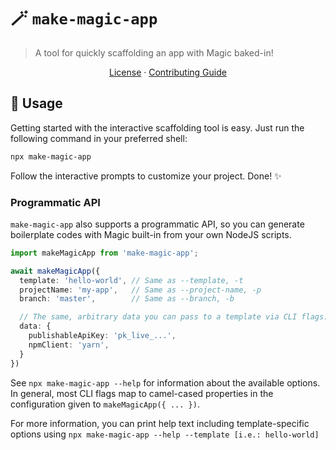 # 🪄 `make-magic-app`

> A tool for quickly scaffolding an app with Magic baked-in!

<p align="center">
  <a href="https://github.com/magiclabs/make-magic-app/blob/master/LICENSE">License</a> ·
  <a href="https://github.com/magiclabs/make-magic-app/blob/master/CONTRIBUTING.md">Contributing Guide</a>
</p>

## 🚀 Usage

Getting started with the interactive scaffolding tool is easy. Just run the following command in your preferred shell:

```zsh
npx make-magic-app
```

Follow the interactive prompts to customize your project. Done! ✨

### Programmatic API

`make-magic-app` also supports a programmatic API, so you can generate boilerplate codes with Magic built-in from your own NodeJS scripts.

```ts
import makeMagicApp from 'make-magic-app';

await makeMagicApp({
  template: 'hello-world', // Same as --template, -t
  projectName: 'my-app',   // Same as --project-name, -p
  branch: 'master',        // Same as --branch, -b

  // The same, arbitrary data you can pass to a template via CLI flags.
  data: {
    publishableApiKey: 'pk_live_...',
    npmClient: 'yarn',
  }
})
```

See `npx make-magic-app --help` for information about the available options. In general, most CLI flags map to camel-cased properties in the configuration given to `makeMagicApp({ ... })`.

For more information, you can print help text including template-specific options using `npx make-magic-app --help --template [i.e.: hello-world]`
